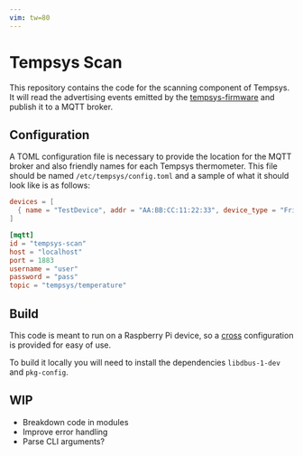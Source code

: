 ```yaml
---
vim: tw=80
---
```


# Tempsys Scan

This repository contains the code for the scanning component of Tempsys. It will
read the advertising events emitted by the
[tempsys-firmware](https://github.com/fabiojmendes/tempsys-firmware) and publish
it to a MQTT broker.

## Configuration

A TOML configuration file is necessary to provide the location for the MQTT
broker and also friendly names for each Tempsys thermometer. This file should be
named `/etc/tempsys/config.toml` and a sample of what it should look like is as
follows:

```toml
devices = [
  { name = "TestDevice", addr = "AA:BB:CC:11:22:33", device_type = "Fridge" },
]

[mqtt]
id = "tempsys-scan"
host = "localhost"
port = 1883
username = "user"
password = "pass"
topic = "tempsys/temperature"
```

## Build

This code is meant to run on a Raspberry Pi device, so a
[cross](https://github.com/cross-rs/cross) configuration is provided for easy of
use.

To build it locally you will need to install the dependencies `libdbus-1-dev`
and `pkg-config`.

## WIP

- Breakdown code in modules
- Improve error handling
- Parse CLI arguments?

